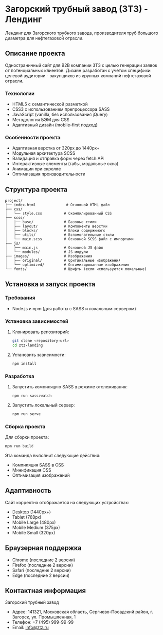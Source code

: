 # Загорский трубный завод (ЗТЗ) - Лендинг

Лендинг для Загорского трубного завода, производителя труб большого диаметра для нефтегазовой отрасли.

## Описание проекта

Одностраничный сайт для B2B компании ЗТЗ с целью генерации заявок от потенциальных клиентов. Дизайн разработан с учетом специфики целевой аудитории - закупщиков из крупных компаний нефтегазовой отрасли.

### Технологии

- HTML5 с семантической разметкой
- CSS3 с использованием препроцессора SASS
- JavaScript (vanilla, без использования jQuery)
- Методология БЭМ для CSS
- Адаптивный дизайн (mobile-first подход)

### Особенности проекта

- Адаптивная верстка от 320px до 1440px+
- Модульная архитектура SCSS
- Валидация и отправка форм через fetch API
- Интерактивные элементы (табы, модальные окна)
- Анимации при скролле
- Оптимизация производительности

## Структура проекта

```
project/
├── index.html              # Основной HTML файл
├── css/
│   └── style.css          # Скомпилированный CSS
├── scss/
│   ├── base/              # Базовые стили
│   ├── layout/            # Компоненты верстки
│   ├── blocks/            # Блоки содержимого
│   ├── utils/             # Вспомогательные стили
│   └── main.scss          # Основной SCSS файл с импортами
├── js/
│   ├── main.js            # Основной JS файл
│   └── modules/           # JS модули
├── images/                # Изображения
│   ├── original/          # Оригинальные изображения
│   └── optimized/         # Оптимизированные изображения
└── fonts/                 # Шрифты (если используются локальные)
```

## Установка и запуск проекта

### Требования

- Node.js и npm (для работы с SASS и локальным сервером)

### Установка зависимостей

1. Клонировать репозиторий:
   ```bash
   git clone <repository-url>
   cd ztz-landing
   ```

2. Установить зависимости:
   ```bash
   npm install
   ```

### Разработка

1. Запустить компиляцию SASS в режиме отслеживания:
   ```bash
   npm run sass:watch
   ```

2. Запустить локальный сервер:
   ```bash
   npm run serve
   ```

### Сборка проекта

Для сборки проекта:

```bash
npm run build
```

Эта команда выполнит следующие действия:
- Компиляция SASS в CSS
- Минификация CSS
- Оптимизация изображений

## Адаптивность

Сайт корректно отображается на следующих устройствах:
- Desktop (1440px+)
- Tablet (768px)
- Mobile Large (480px)
- Mobile Medium (375px)
- Mobile Small (320px)

## Браузерная поддержка

- Chrome (последние 2 версии)
- Firefox (последние 2 версии)
- Safari (последние 2 версии)
- Edge (последние 2 версии)

## Контактная информация

Загорский трубный завод
- Адрес: 141321, Московская область, Сергиево-Посадский район, г. Загорск, ул. Промышленная, 1
- Телефон: +7 (495) 999-99-99
- Email: info@ztz.ru 